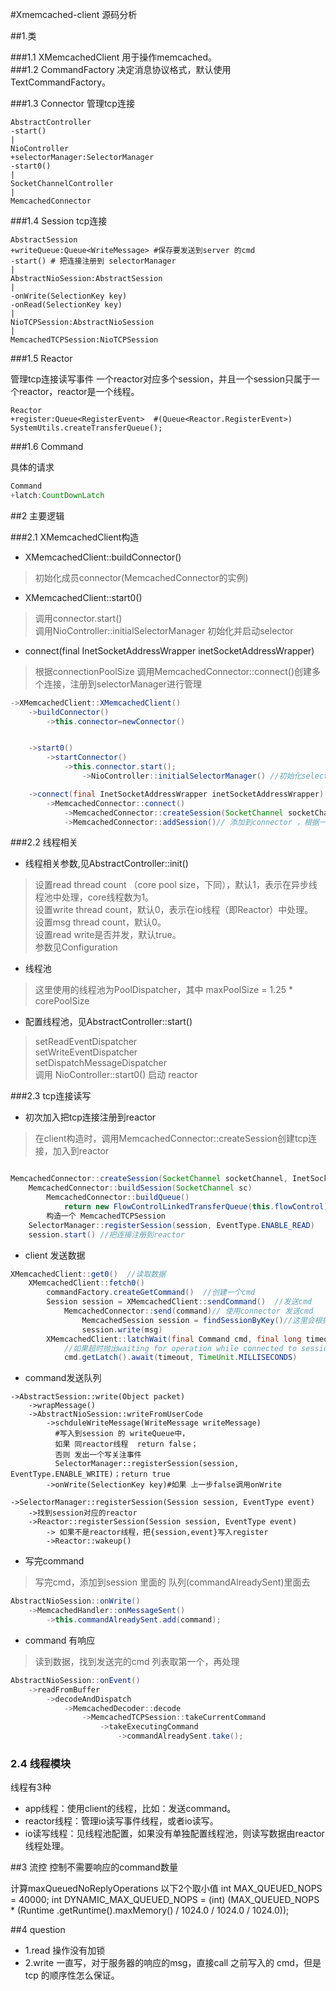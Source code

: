 #Xmemcached-client 源码分析


##1.类

###1.1 XMemcachedClient
用于操作memcached。  
###1.2 CommandFactory
决定消息协议格式，默认使用TextCommandFactory。  

###1.3 Connector
管理tcp连接  

```
AbstractController  
-start()  
|  
NioController  
+selectorManager:SelectorManager  
-start0()  
|  
SocketChannelController  
|  
MemcachedConnector  
```

###1.4 Session 
tcp连接

```
AbstractSession  
+writeQueue:Queue<WriteMessage> #保存要发送到server 的cmd  
-start() # 把连接注册到 selectorManager  
|  
AbstractNioSession:AbstractSession  
|  
-onWrite(SelectionKey key)  
-onRead(SelectionKey key)  
|  
NioTCPSession:AbstractNioSession  
|  
MemcachedTCPSession:NioTCPSession  
```


###1.5  Reactor

管理tcp连接读写事件
一个reactor对应多个session，并且一个session只属于一个reactor，reactor是一个线程。
```
Reactor
+register:Queue<RegisterEvent>  #(Queue<Reactor.RegisterEvent>) SystemUtils.createTransferQueue();

```
###1.6 Command

具体的请求

```java
Command
+latch:CountDownLatch
```

##2 主要逻辑


###2.1 XMemcachedClient构造

*   XMemcachedClient::buildConnector()  
>初始化成员connector(MemcachedConnector的实例)

*   XMemcachedClient::start0()  
>调用connector.start()  
调用NioController::initialSelectorManager 初始化并启动selector

*   connect(final InetSocketAddressWrapper inetSocketAddressWrapper)  
>根据connectionPoolSize 调用MemcachedConnector::connect()创建多个连接，注册到selectorManager进行管理


```java
->XMemcachedClient::XMemcachedClient()
    ->buildConnector()
        ->this.connector=newConnector()


    ->start0()
        ->startConnector()
            ->this.connector.start();
                ->NioController::initialSelectorManager() //初始化selector

    ->connect(final InetSocketAddressWrapper inetSocketAddressWrapper)
        ->MemcachedConnector::connect()
            ->MemcachedConnector::createSession(SocketChannel socketChannel, InetSocketAddressWrapper wrapper)
            ->MemcachedConnector::addSession()// 添加到connector ，根据一致性hash或者其他算法构造某种数据结构，便于根据key进行选择

```


###2.2 线程相关


*  线程相关参数,见AbstractController::init()  
>设置read thread count （core pool size，下同），默认1，表示在异步线程池中处理，core线程数为1。  
>设置write thread count，默认0，表示在io线程（即Reactor）中处理。  
>设置msg thread count，默认0。  
>设置read write是否并发，默认true。  
>参数见Configuration 

*   线程池
>这里使用的线程池为PoolDispatcher，其中 maxPoolSize = 1.25 * corePoolSize

*   配置线程池，见AbstractController::start()  
>setReadEventDispatcher  
>setWriteEventDispatcher  
>setDispatchMessageDispatcher  
>调用 NioController::start0() 启动 reactor  


###2.3 tcp连接读写

*   初次加入把tcp连接注册到reactor
>在client构造时，调用MemcachedConnector::createSession创建tcp连接，加入到reactor

```java

MemcachedConnector::createSession(SocketChannel socketChannel, InetSocketAddressWrapper wrapper)
    MemcachedConnector::buildSession(SocketChannel sc)
        MemcachedConnector::buildQueue()
            return new FlowControlLinkedTransferQueue(this.flowControl);
        构造一个 MemcachedTCPSession
    SelectorManager::registerSession(session, EventType.ENABLE_READ)
    session.start() //把连接注册到reactor
```

*   client 发送数据

```java
XMemcachedClient::get0()  //读取数据
    XMemcachedClient::fetch0() 
        commandFactory.createGetCommand()  //创建一个cmd
        Session session = XMemcachedClient::sendCommand()  //发送cmd
            MemcachedConnector::send(command)// 使用connector 发送cmd
                MemcachedSession session = findSessionByKey()//这里会根据key查找对应的session
                session.write(msg)
        XMemcachedClient::latchWait(final Command cmd, final long timeout, final Session session)//等待server响应
            //如果超时抛出waiting for operation while connected to session异常
            cmd.getLatch().await(timeout, TimeUnit.MILLISECONDS)
```


*   command发送队列

```
->AbstractSession::write(Object packet)
    ->wrapMessage()
    ->AbstractNioSession::writeFromUserCode
        ->schduleWriteMessage(WriteMessage writeMessage)
          #写入到session 的 writeQueue中，
          如果 同reactor线程  return false；
          否则 发出一个写关注事件 
          SelectorManager::registerSession(session, EventType.ENABLE_WRITE)；return true
        ->onWrite(SelectionKey key)#如果 上一步false调用onWrite
```

```
->SelectorManager::registerSession(Session session, EventType event)
    ->找到session对应的reactor
    ->Reactor::registerSession(Session session, EventType event)
        -> 如果不是reactor线程，把{session,event}写入register
        ->Reactor::wakeup()
```

*   写完command
>写完cmd，添加到session 里面的 队列(commandAlreadySent)里面去

```java
AbstractNioSession::onWrite()
    ->MemcachedHandler::onMessageSent()
        ->this.commandAlreadySent.add(command);
```

*   command 有响应
>读到数据，找到发送完的cmd 列表取第一个，再处理
```java
AbstractNioSession::onEvent()
    ->readFromBuffer
        ->decodeAndDispatch
            ->MemcachedDecoder::decode
                ->MemcachedTCPSession::takeCurrentCommand
                    ->takeExecutingCommand
                        ->commandAlreadySent.take();
```


### 2.4 线程模块

线程有3种 
 
*   app线程：使用client的线程，比如：发送command。  
*   reactor线程：管理io读写事件线程，或者io读写。   
*   io读写线程：见线程池配置，如果没有单独配置线程池，则读写数据由reactor线程处理。  

##3 流控
控制不需要响应的command数量

计算maxQueuedNoReplyOperations
以下2个取小值
int MAX_QUEUED_NOPS = 40000;
int DYNAMIC_MAX_QUEUED_NOPS = (int) (MAX_QUEUED_NOPS * (Runtime
            .getRuntime().maxMemory() / 1024.0 / 1024.0 / 1024.0));




##4 question
*   1.read  操作没有加锁
*   2.write 一直写，对于服务器的响应的msg，直接call 之前写入的 cmd，但是tcp 的顺序性怎么保证。


